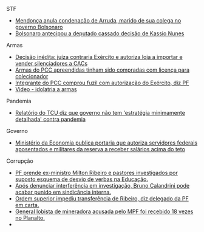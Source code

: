 STF
- [Mendonça anula condenação de Arruda, marido de sua colega no governo Bolsonaro](https://www1.folha.uol.com.br/poder/2022/05/mendonca-anula-condenacao-de-arruda-marido-de-sua-ex-colega-no-governo-bolsonaro.shtml?utm_source=twitter&utm_medium=social&utm_campaign=twfolha)
- [Bolsonaro antecipou a deputado cassado decisão de Kassio Nunes](https://www.metropoles.com/colunas/guilherme-amado/bolsonaro-antecipou-a-deputado-cassado-decisao-de-kassio-nunes)

Armas
- [Decisão inédita: juíza contraria Exército e autoriza loja a importar e vender silenciadores a CACs](https://oglobo.globo.com/brasil/seguranca-publica/noticia/2022/05/decisao-inedita-juiza-contraria-exercito-e-autoriza-loja-a-importar-e-vender-silenciadores-a-cacs.ghtml?utm_source=Twitter&utm_medium=Social&utm_campaign=O%20Globo)
- [Armas do PCC apreendidas tinham sido compradas com licença para colecionador](https://noticias.r7.com/sao-paulo/armas-do-pcc-apreendidas-tinham-sido-compradas-com-licenca-para-colecionador-03062022)
- [Integrante do PCC comprou fuzil com autorização do Exército, diz PF](https://www1.folha.uol.com.br/cotidiano/2022/07/integrante-do-pcc-comprou-fuzil-com-autorizacao-do-exercito-diz-pf.shtml?utm_source=twitter&utm_medium=social&utm_campaign=twfolha)
- [Video - idolatria a armas](https://twitter.com/AndradeRNegro2/status/1550892979149316097?s=20&t=_KZC7RzzNHPMB-lelXWOaA)

Pandemia
- [Relatório do TCU diz que governo não tem 'estratégia minimamente detalhada' contra pandemia](https://g1.globo.com/politica/noticia/2020/12/21/relatorio-do-tcu-diz-que-governo-nao-tem-estrategia-minimamente-detalhada-contra-a-pandemia-de-covid-19.ghtml)

Governo
- [Ministério da Economia publica portaria que autoriza servidores federais aposentados e militares da reserva a receber salários acima do teto](https://twitter.com/eixopolitico/status/1418743110465728517?ref_src=twsrc%5Etfw%7Ctwcamp%5Etweetembed&ref_url=https%3A%2F%2Fwww.notion.so%2Frwietter%2F15d6c2426bab435b958021ce505da7ad%3Fv%3Dba1317adebbc406494b04b9dfe24d9e7%26p%3D263753912d2e43c2a861816a3b24be3b)

Corrupção
- [PF prende ex-ministro Milton Ribeiro e pastores investigados por suposto esquema de desvio de verbas na Educação.](https://g1.globo.com/politica/noticia/2022/06/22/pf-faz-operacao-de-busca-em-enderecos-ligados-a-milton-ribeiro-e-pastores-que-atuavam-no-mec.ghtml)
- [Após denunciar interferência em investigação, Bruno Calandrini pode acabar punido em sindicância interna.](https://www.metropoles.com/colunas/rodrigo-rangel/ha-uma-arapuca-na-pf-para-o-delegado-que-prendeu-milton-ribeiro)
- [Ordem superior impediu transferência de Ribeiro, diz delegado da PF em carta.](https://www.cnnbrasil.com.br/politica/ordem-superior-impediu-transferencia-de-ribeiro-diz-delegado-da-pf-em-carta/)
- [General lobista de mineradora acusada pelo MPF foi recebido 18 vezes no Planalto.](https://www1.folha.uol.com.br/ambiente/2022/05/general-lobista-de-mineradora-acusada-pelo-mpf-foi-recebido-18-vezes-no-planalto.shtml?utm_source=twitter&utm_medium=social-media&utm_content=geral&utm_campaign=noticias)
- 